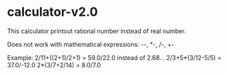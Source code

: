 # calculator-v2.0

This calculator printout rational number instead of real number.

Does not work with mathematical expressions:
--, *-, /-, +-

Example:
2/11+((2+1)/2+1) = 59.0/22.0 instead of 2.68...
2/3+5*(3/12-5/5) = 37.0/-12.0
2*(3/7+2/14) = 8.0/7.0